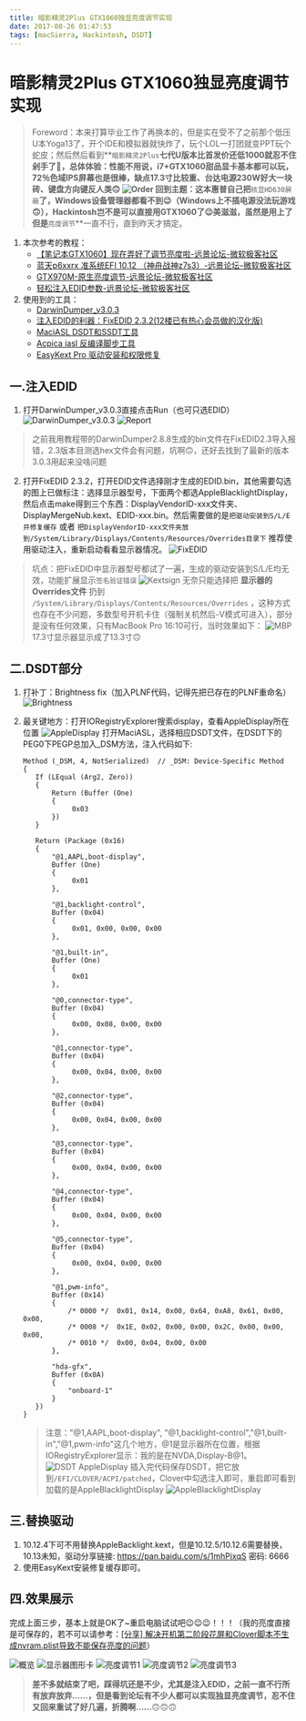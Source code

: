 ```yaml
---
title: 暗影精灵2Plus GTX1060独显亮度调节实现
date: 2017-08-26 01:47:53
tags: [macSierra, Hackintosh, DSDT]
---
```

# 暗影精灵2Plus GTX1060独显亮度调节实现
> Foreword：本来打算毕业工作了再换本的，但是实在受不了之前那个低压U本Yoga13了，开个IDE和模拟器就快炸了，玩个LOL一打团就变PPT玩个蛇皮；然后然后看到**`暗影精灵2Plus`**七代U版本比首发价还低1000就忍不住剁手了🤣，总体体验：性能不用说，i7+GTX1060甜品显卡基本都可以玩，72％色域IPS屏幕也是很棒，缺点17.3寸比较重、台达电源230W好大一块砖、键盘方向键反人类🙃
![Order](http://ob9ev3u0o.bkt.clouddn.com/2017-08-27-023638.jpg)
回到主题：这本惠普自己把**`核显HD630屏蔽`**了，Windows设备管理器都看不到😉（Windows上不插电源没法玩游戏🙃），Hackintosh岂不是可以直接用GTX1060了😉美滋滋，虽然是用上了但是**`亮度调节`**一直不行，直到昨天才搞定。

<!--more-->

1. 本次参考的教程：
    * [【笔记本GTX1060】现在弄好了调节亮度啦-远景论坛-微软极客社区](http://bbs.pcbeta.com/viewthread-1742873-9-1.html)
    * [蓝天p6xxrx 准系统EFI 10.12 （神舟战神z7s3）-远景论坛-微软极客社区](http://bbs.pcbeta.com/viewthread-1714158-1-1.html)
    * [GTX970M-原生亮度调节-远景论坛-微软极客社区](http://bbs.pcbeta.com/viewthread-1663916-1-1.html)
    * [轻松注入EDID参数-远景论坛-微软极客社区](http://bbs.pcbeta.com/viewthread-1473634-1-1.html)
2. 使用到的工具：
    * [DarwinDumper_v3.0.3](https://bitbucket.org/blackosx/darwindumper/downloads/)
    * [注入EDID的利器：FixEDID 2.3.2(12楼已有热心会员做的汉化版)](http://bbs.pcbeta.com/forum.php?mod=viewthread&tid=1525657)
    * [MaciASL DSDT和SSDT工具](https://bitbucket.org/RehabMan/os-x-maciasl-patchmatic/downloads/)
    * [Acpica iasl 反编译脚步工具](https://bitbucket.org/RehabMan/acpica/downloads/)
    * [EasyKext Pro 驱动安装和权限修复](http://www.insanelymac.com/forum/files/file/397-easykext-pro-a-minimal-and-super-fast-kext-installer/)

## 一.注入EDID
1. 打开DarwinDumper_v3.0.3直接点击Run（也可只选EDID）
    ![DarwinDumper_v3.0.3](http://ob9ev3u0o.bkt.clouddn.com/2017-08-27-031521.jpg)
    ![Report](http://ob9ev3u0o.bkt.clouddn.com/2017-08-27-031613.jpg)
> 之前我用教程带的DarwinDumper2.8.8生成的bin文件在FixEDID2.3导入报错，2.3版本目测选hex文件会有问题，坑啊🙃，还好去找到了最新的版本3.0.3用起来没啥问题

2. 打开FixEDID 2.3.2，打开EDID文件选择刚才生成的EDID.bin，其他需要勾选的图上已做标注：选择显示器型号，下面两个都选AppleBlacklightDisplay，然后点击make得到三个东西：DisplayVendorID-xxx文件夹、DisplayMergeNub.kext、EDID-xxx.bin。然后需要做的是`把驱动安装到S/L/E并修复缓存` 或者 `把DisplayVendorID-xxx文件夹放到/System/Library/Displays/Contents/Resources/Overrides目录下` 推荐使用驱动注入，重新启动看看显示器情况。
    ![FixEDID](http://ob9ev3u0o.bkt.clouddn.com/2017-08-26-155155.jpg)
> 坑点：把FixEDID中显示器型号都试了一遍，生成的驱动安装到S/L/E均无效，功能扩展显示`签名验证错误` 
> ![Kextsign](http://ob9ev3u0o.bkt.clouddn.com/2017-08-26-134239.jpg) 
> 无奈只能选择把 **显示器的Overrides文件** 扔到 `/System/Library/Displays/Contents/Resources/Overrides` ，这种方式也存在不少问题，多数型号开机卡住（强制关机然后-V模式可进入），部分是没有任何效果，只有MacBook Pro 16:10可行，当时效果如下：
> ![MBP](http://ob9ev3u0o.bkt.clouddn.com/2017-08-26-154719.jpg)
> 17.3寸显示器显示成了13.3寸🙃

## 二.DSDT部分
1. 打补丁：Brightness fix（加入PLNF代码，记得先把已存在的PLNF重命名）
    ![Brightness](http://ob9ev3u0o.bkt.clouddn.com/2017-08-26-103057.jpg)
2. 最关键地方：打开IORegistryExplorer搜索display，查看AppleDisplay所在位置
    ![AppleDisplay](http://ob9ev3u0o.bkt.clouddn.com/2017-08-23-040403.jpg)
    打开MaciASL，选择相应DSDT文件，在DSDT下的PEG0下PEGP总加入_DSM方法，注入代码如下:

    ```
    Method (_DSM, 4, NotSerialized)  // _DSM: Device-Specific Method
    {
       If (LEqual (Arg2, Zero))
       {
           Return (Buffer (One)
           {
                0x03                                           
           })
       }
    
       Return (Package (0x16)
       {
           "@1,AAPL,boot-display", 
           Buffer (One)
           {
                0x01                                           
           }, 
    
           "@1,backlight-control", 
           Buffer (0x04)
           {
                0x01, 0x00, 0x00, 0x00                         
           }, 
    
           "@1,built-in", 
           Buffer (One)
           {
                0x01                                           
           }, 
    
           "@0,connector-type", 
           Buffer (0x04)
           {
                0x00, 0x08, 0x00, 0x00                         
           }, 
    
           "@1,connector-type", 
           Buffer (0x04)
           {
                0x00, 0x04, 0x00, 0x00                         
           }, 
    
           "@2,connector-type", 
           Buffer (0x04)
           {
                0x00, 0x04, 0x00, 0x00                         
           }, 
    
           "@3,connector-type", 
           Buffer (0x04)
           {
                0x00, 0x04, 0x00, 0x00                         
           }, 
    
           "@4,connector-type", 
           Buffer (0x04)
           {
                0x00, 0x04, 0x00, 0x00                         
           }, 
    
           "@5,connector-type", 
           Buffer (0x04)
           {
                0x00, 0x04, 0x00, 0x00                         
           }, 
    
           "@1,pwm-info", 
           Buffer (0x14)
           {
               /* 0000 */  0x01, 0x14, 0x00, 0x64, 0xA8, 0x61, 0x00, 0x00,
               /* 0008 */  0x1E, 0x02, 0x00, 0x00, 0x2C, 0x00, 0x00, 0x00,
               /* 0010 */  0x00, 0x04, 0x00, 0x00                         
           }, 
    
           "hda-gfx", 
           Buffer (0x0A)
           {
               "onboard-1"
           }
       })
    }
    ```
    > 注意："@1,AAPL,boot-display", "@1,backlight-control","@1,built-in","@1,pwm-info"这几个地方，@1是显示器所在位置，根据IORegistryExplorer显示：我的是在NVDA,Display-B@1。
    ![DSDT AppleDisplay](http://ob9ev3u0o.bkt.clouddn.com/2017-08-27-DSDT%20AppleDisplay.png)
    插入完代码保存DSDT，把它放到`/EFI/CLOVER/ACPI/patched`，Clover中勾选注入即可，重启即可看到加载的是AppleBlacklightDisplay
    ![AppleBlacklightDisplay](http://ob9ev3u0o.bkt.clouddn.com/2017-08-27-043716.jpg)
    
## 三.替换驱动
1. 10.12.4下可不用替换AppleBacklight.kext，但是10.12.5/10.12.6需要替换，10.13未知，驱动分享链接: https://pan.baidu.com/s/1mhPjxqS 密码: 6666
2. 使用EasyKext安装修复缓存即可。

## 四.效果展示
完成上面三步，基本上就是OK了~重启电脑试试吧😉😉😉！！！（我的亮度直接是可保存的，若不可以请参考：[[分享] 解决开机第二阶段花屏和Clover脚本不生成nvram.plist导致不能保存亮度的问题](http://bbs.pcbeta.com/viewthread-1538926-1-1.html)）

![概览](http://ob9ev3u0o.bkt.clouddn.com/2017-08-27-043359.jpg)
![显示器图形卡](http://ob9ev3u0o.bkt.clouddn.com/2017-08-27-043512.jpg)
![亮度调节1](http://ob9ev3u0o.bkt.clouddn.com/2017-08-27-043606.jpg)
![亮度调节2](http://ob9ev3u0o.bkt.clouddn.com/2017-08-27-044609.jpg)
![亮度调节3](http://ob9ev3u0o.bkt.clouddn.com/2017-08-27-044641.jpg)

> **差不多就结束了吧，踩得坑还是不少，尤其是注入EDID，之前一直不行所有放弃放弃……，但是看到论坛有不少人都可以实现独显亮度调节，忍不住又回来重试了好几遍，折腾啊……**🙃🙃🙃

